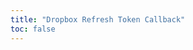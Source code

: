 ```yaml
---
title: "Dropbox Refresh Token Callback"
toc: false
---
```


<NaiveClient>
<Callback />
</NaiveClient>

<script setup lang="ts">
import Callback from "@Dropbox/Callback";
</script>
